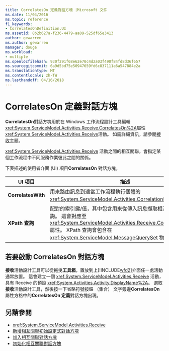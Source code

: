 ```yaml
---
title: CorrelatesOn 定義對話方塊 |Microsoft 文件
ms.date: 11/04/2016
ms.topic: reference
f1_keywords:
- CorrelatesOnDefinition.UI
ms.assetid: 8b2b627a-f236-4479-aa09-525df65e3413
author: gewarren
ms.author: gewarren
manager: douge
ms.workload:
- multiple
ms.openlocfilehash: 930f291f68e62e70c4d2a03f490f84fd8d36f657
ms.sourcegitcommit: 6a9d5bd75e50947659fd6c837111a6a547884e2a
ms.translationtype: MT
ms.contentlocale: zh-TW
ms.lasthandoff: 04/16/2018
---
```

# <a name="correlateson-definition-dialog-box"></a>CorrelatesOn 定義對話方塊
**CorrelatesOn**對話方塊用於在 Windows 工作流程設計工具編輯<xref:System.ServiceModel.Activities.Receive.CorrelatesOn%2A>屬性<xref:System.ServiceModel.Activities.Receive>活動。 如需詳細資訊，請參閱[接收](../workflow-designer/receive-activity-designer.md)主題。

 <xref:System.ServiceModel.Activities.Receive> 活動之間的相互關聯，會指定某個工作流程中不同服務作業彼此之間的關係。

 下表描述的使用者介面 (UI) 項目**CorrelatesOn**  對話方塊。

|UI 項目|描述|
|----------------|-----------------|
|**CorrelatesWith**|用來路由訊息到適當工作流程執行個體的 <xref:System.ServiceModel.Activities.CorrelationHandle>。|
|**XPath 查詢**|配對的索引鍵/值，其中包含用來從傳入訊息擷取相互關聯資料的查詢。 這會對應至 <xref:System.ServiceModel.Activities.Receive.CorrelatesOn%2A> 屬性。 XPath 查詢會包含在 <xref:System.ServiceModel.MessageQuerySet> 物件中。|

## <a name="to-launch-the-correlateson-dialog-box"></a>若要啟動 CorrelatesOn 對話方塊
 **接收**活動設計工具可以從拖曳**工具箱**，置放到上[!INCLUDE[wfd2](../workflow-designer/includes/wfd2_md.md)]介面任一處活動通常放置。 這會建立一個 <xref:System.ServiceModel.Activities.Receive> 活動，具有 Receive 的預設 <xref:System.Activities.Activity.DisplayName%2A>。 選取**接收**活動設計工具，然後按一下省略符號按鈕 （集合） 文字旁邊**CorrelatesOn**屬性方格中的**CorrelatesOn 定義**對話方塊出現。

## <a name="see-also"></a>另請參閱

- <xref:System.ServiceModel.Activities.Receive>
- [新增相互關聯初始設定式對話方塊](../workflow-designer/add-correlationinitializers-dialog-box.md)
- [加入相互關聯對話方塊](http://msdn.microsoft.com/en-us/9e41a149-e8ab-41b1-8886-ea06a63041b6)
- [初始化相互關聯對話方塊](../workflow-designer/initialize-correlation-dialog-box.md)